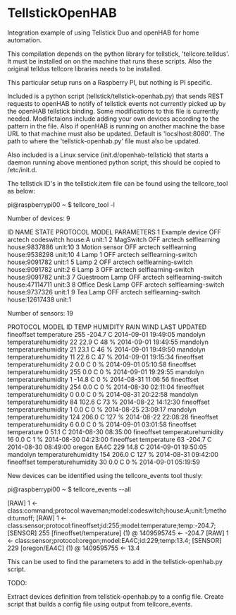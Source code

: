 TellstickOpenHAB
================

Integration example of using Tellstick Duo and openHAB for home automation.

This compilation depends on the python library for tellstick, 'tellcore.telldus'. It must be installed on on the machine that runs these scripts. Also the original telldus tellcore libraries needs to be installed.

This particular setup runs on a Raspberry PI, but nothing is PI specific.

Included is a python script (tellstick/tellstick-openhab.py) that sends REST requests to openHAB to notify of tellstick events not currently picked up by the openHAB tellstick binding. 
Some modifications to this file is currently needed. Modifictaions include adding your own devices according to the pattern in the file. Also if openHAB is running on another machine the base URL to that machine must also be updated. Default is 'locslhost:8080'. The path to where the 'tellstick-openhab.py' file must also be updated.


Also included is a Linux service (init.d/openhab-tellstick) that starts a daemon running above mentioned python script, this should be copied to /etc/init.d.


The tellstick ID's in the tellstick.item file can be found using the tellcore_tool as below:

pi@raspberrypi00 ~ $ tellcore_tool -l

Number of devices: 9

ID    NAME            STATE      PROTOCOL   MODEL                PARAMETERS
1     Example device  OFF        arctech    codeswitch           house:A unit:1 
2     MagSwitch       OFF        arctech    selflearning         house:9837886 unit:10 
3     Motion sensor   OFF        arctech    selflearning         house:9538298 unit:10 
4     Lamp 1          OFF        arctech    selflearning-switch  house:9091782 unit:1 
5     Lamp 2          OFF        arctech    selflearning-switch  house:9091782 unit:2 
6     Lamp 3          OFF        arctech    selflearning-switch  house:9091782 unit:3 
7     Guestroom Lamp  OFF        arctech    selflearning-switch  house:47114711 unit:3 
8     Office Desk Lamp OFF        arctech    selflearning-switch  house:9737326 unit:1 
9     Tea Lamp        OFF        arctech    selflearning-switch  house:12617438 unit:1 

Number of sensors: 19

PROTOCOL        MODEL           ID    TEMP     HUMIDITY RAIN               WIND                 LAST UPDATED
fineoffset      temperature     255   -204.7 C                                                  2014-09-01 19:49:05
mandolyn        temperaturehumidity 22    22.9 C   48 %                                             2014-09-01 19:49:55
mandolyn        temperaturehumidity 21    23.1 C   46 %                                             2014-09-01 19:49:50
mandolyn        temperaturehumidity 11    22.6 C   47 %                                             2014-09-01 19:15:34
fineoffset      temperaturehumidity 2     0.0 C    0 %                                              2014-09-01 05:10:58
fineoffset      temperaturehumidity 255   0.0 C    0 %                                              2014-09-01 19:29:55
mandolyn        temperaturehumidity 1     -14.8 C  0 %                                              2014-08-31 11:06:56
fineoffset      temperaturehumidity 254   0.0 C    0 %                                              2014-08-30 02:11:04
fineoffset      temperaturehumidity 0     0.0 C    0 %                                              2014-08-31 20:22:58
mandolyn        temperaturehumidity 84    102.6 C  73 %                                             2014-08-22 14:12:30
fineoffset      temperaturehumidity 1     0.0 C    0 %                                              2014-08-25 23:09:17
mandolyn        temperaturehumidity 124   206.0 C  127 %                                            2014-08-22 22:08:28
fineoffset      temperaturehumidity 6     0.0 C    0 %                                              2014-09-01 03:01:58
fineoffset      temperature     0     51.1 C                                                    2014-08-30 08:35:00
fineoffset      temperaturehumidity 16    0.0 C    1 %                                              2014-08-30 04:23:00
fineoffset      temperature     63    -204.7 C                                                  2014-08-30 08:49:00
oregon          EA4C            229   14.8 C                                                    2014-09-01 19:50:05
mandolyn        temperaturehumidity 154   206.0 C  127 %                                            2014-08-31 09:42:00
fineoffset      temperaturehumidity 30    0.0 C    0 %                                              2014-09-01 05:19:59


New devices can be identified using the tellcore_events tool thusly:

pi@raspberrypi00 ~ $ tellcore_events --all

[RAW] 1 <- class:command;protocol:waveman;model:codeswitch;house:A;unit:1;method:turnoff;
[RAW] 1 <- class:sensor;protocol:fineoffset;id:255;model:temperature;temp:-204.7;
[SENSOR] 255 [fineoffset/temperature] (1) @ 1409595745 <- -204.7
[RAW] 1 <- class:sensor;protocol:oregon;model:EA4C;id:229;temp:13.4;
[SENSOR] 229 [oregon/EA4C] (1) @ 1409595755 <- 13.4

This can be used to find the parameters to add in the tellstick-openhab.py script.


TODO:

Extract devices definition from tellstick-openhab.py to a config file. 
Create script that builds a config file using output from tellcore_events.


